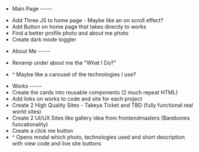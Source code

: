 - Main Page -----

* Add Three JS to home page - Maybe like an on scroll effect?
* Add Button on home page that takes directly to works
* Find a better profile photo and about me photo
* Create dark mode toggler

- About Me -----

- Revamp under about me the "What I Do?"
- ^ Maybe like a carousel of the technologies I use?
<!-- - Find a better profile photo and about me photo -->

- Works -----
- Create the cards into reusable components (2 much repeat HTML)
- Add links on works to code and site for each project
- Create 2 High Quality Sites - Takeya Ticket and TBD (fully functional real world sites)
- Create 2 UI/UX Sites like gallery idea from frontendmasters (Barebones funcationality)
- Create a click me button
- ^ Opens modal which photo, technologies used and short description with view code and live site buttons
